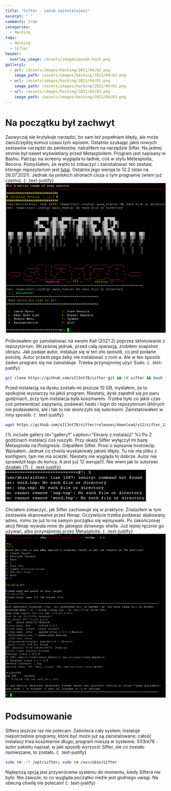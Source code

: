 ```yaml
---
title: "Sifter - zanim zainstalujesz"
excerpt: " "
comments: true
categories:
  - Hacking  
tags:
  - Hacking
  - Sifter
header:
  overlay_image: /assets/images/pasek-hack.png
gallery1:
  - url: /assets/images/hacking/2021/04/02.png
    image_path: /assets/images/hacking/2021/04/02.png    
  - url: /assets/images/hacking/2021/04/01.png
    image_path: /assets/images/hacking/2021/04/01.png
  - url: /assets/images/hacking/2021/04/03.png
    image_path: /assets/images/hacking/2021/04/03.png
---
```

# Na początku był zachwyt
Zazwyczaj nie krytykuje narzędzi, bo sam też popełniam błędy, ale może zaoszczędzę komuś czasu tym wpisem. Ostatnio szukając jakiś nowych zestawów narzędzi do pentestów, natrafiłem na narzędzie Sifter. Na jednej stronie był nawet wyświetlany przed Metasploitem. Program jest napisany w Bashu. Patrząc na screeny wygląda to ładnie, coś w stylu Metesploita, Recona. Pomyślałem, że warto to zobaczyć i zainstalować ten zestaw, którego repozytorium jest [tutaj](https://github.com/s1l3nt78/sifter). Ostatnia jego wersja to 12.2 (stan na 26.07.2021). Jednak na polskich stronach cisza o tym programie (wiem już czemu). 
{: .text-justify}
![sifter](/assets/images/hacking/2021/04/sifter.png)

Próbowałem go zainstalować na swoim Kali (2021.2) poprzez sklonowanie z repozytorium. Wcześniej jednak, przed całą operacją, zrobiłem snapshot obrazu. Jak podaje autor, instaluje się w ten oto sposób, co jest podane poniżej. Autor przestrzega żeby nie instalować z root-a. Ale w ten sposób żaden program się nie zainstaluje. Trzeba przynajmniej użyć Sudo.
{: .text-justify}
```bash
git clone https://github.com/s1l3nt78/sifter.git && cd sifter && bash install.sh
```
Przed instalacją na dysku zostało mi jeszcze 10 GB, myślałem, że to spokojnie wystarczy na jakiś program. Niestety, dysk zapełnił się po paru godzinach, przy tym instalacja była koszmarem. Trzeba było co jakiś czas coś potwierdzać zapytania, podawać hasło i login do repozytorium (których nie podawałem), ale i tak to nie skończyło się sukcesem. Zainstalowałem w inny sposób.
{: .text-justify}
```bash
wget https://github.com/s1l3nt78/sifter/releases/download/v12/sifter_12.deb; sudo dpkg -i sifter_12.deb; sudo sifter
```
{% include gallery id="gallery1" caption="Ekrany z instalacji"  %}
Po 2 godzinach instalacji coś ruszyło. Przy okazji Sifter wyłączył mi bazę Metasploita na Postgresie. Odpaliłem Sifter. Prosi o wpisanie hostów/ip. Wpisałem. Jednak co chwila wyskakiwały jakieś błędy. Tu nie ma pliku z konfigiem, tam nie ma ścieżki. Niestety nie wygląda to dobrze. Autor nie sprawdził tego do końca. A jest już 12 wersja(!). Nie wiem jak to autorowi działało (?).
{: .text-justify}
![path](/assets/images/hacking/2021/04/path.png)

Chciałem zobaczyć, jak Sifter zachowuje się w praktyce. Znalazłem w tym zestawaie skanowanie przez Nmap. Oczywiście trzeba podawać atakowany adres, mimo że już to na samym początku się wpisywało. Po zakończonej akcji Nmap wywala mnie do jakiegoś dziwnego shella. Już lepiej ręcznie go używać, albo przynajmniej przez Metasploita.
{: .text-justify}
![sifter](/assets/images/hacking/2021/04/nmap.png)

# Podsumowanie
Siftera jeszcze raz nie polecam. Zaśmieca cały system; instaluje niepotrzebnie programy, które być może już są zainstalowane; całość instalacji trwa koszmarnie długo; program miesza w systemie. S1l3nt78 - autor pakietu napisał, w jaki sposób wyrzucić Sifter, ale co zostało namieszane, to zostało.
{: .text-justify}
```bash
sudo rm -rf /opt/sifter; sudo rm /usr/sbin/sifter 
```
Najlepszą opcją jest przywrócenie systemu do momentu, kiedy Siftera nie było. Nie zawsze, to co wygląda początku nieźle jest godnego uwagi. Na obecną chwilę nie polecam!
{: .text-justify}
